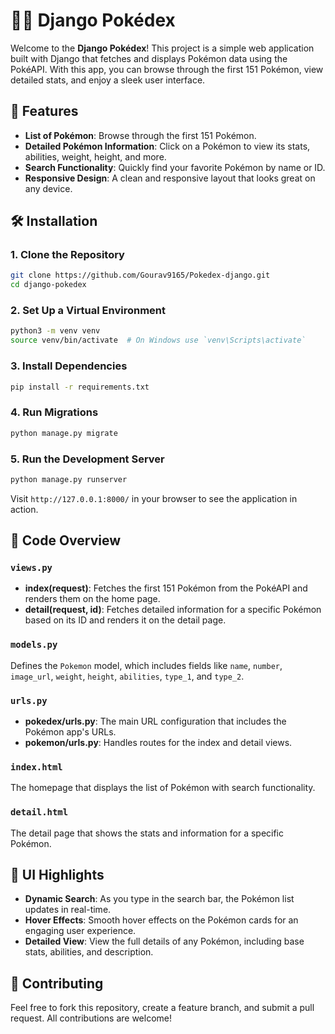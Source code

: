 # 🦸‍♂️ Django Pokédex

Welcome to the **Django Pokédex**! This project is a simple web application built with Django that fetches and displays Pokémon data using the PokéAPI. With this app, you can browse through the first 151 Pokémon, view detailed stats, and enjoy a sleek user interface.

## 🚀 Features

- **List of Pokémon**: Browse through the first 151 Pokémon.
- **Detailed Pokémon Information**: Click on a Pokémon to view its stats, abilities, weight, height, and more.
- **Search Functionality**: Quickly find your favorite Pokémon by name or ID.
- **Responsive Design**: A clean and responsive layout that looks great on any device.

## 🛠️ Installation

### 1. Clone the Repository

```bash
git clone https://github.com/Gourav9165/Pokedex-django.git
cd django-pokedex
```

### 2. Set Up a Virtual Environment

```bash
python3 -m venv venv
source venv/bin/activate  # On Windows use `venv\Scripts\activate`
```

### 3. Install Dependencies

```bash
pip install -r requirements.txt
```

### 4. Run Migrations

```bash
python manage.py migrate
```

### 5. Run the Development Server

```bash
python manage.py runserver
```

Visit `http://127.0.0.1:8000/` in your browser to see the application in action.


## 📝 Code Overview

### `views.py`

- **index(request)**: Fetches the first 151 Pokémon from the PokéAPI and renders them on the home page.
- **detail(request, id)**: Fetches detailed information for a specific Pokémon based on its ID and renders it on the detail page.

### `models.py`

Defines the `Pokemon` model, which includes fields like `name`, `number`, `image_url`, `weight`, `height`, `abilities`, `type_1`, and `type_2`.

### `urls.py`

- **pokedex/urls.py**: The main URL configuration that includes the Pokémon app's URLs.
- **pokemon/urls.py**: Handles routes for the index and detail views.

### `index.html`

The homepage that displays the list of Pokémon with search functionality.

### `detail.html`

The detail page that shows the stats and information for a specific Pokémon.

## 🎨 UI Highlights

- **Dynamic Search**: As you type in the search bar, the Pokémon list updates in real-time.
- **Hover Effects**: Smooth hover effects on the Pokémon cards for an engaging user experience.
- **Detailed View**: View the full details of any Pokémon, including base stats, abilities, and description.

## 🤝 Contributing

Feel free to fork this repository, create a feature branch, and submit a pull request. All contributions are welcome!

